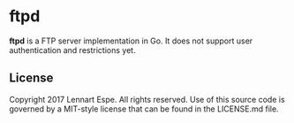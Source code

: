 ftpd
=========

**ftpd** is a FTP server implementation in Go. It does not support user authentication and restrictions yet.

## License

Copyright 2017 Lennart Espe. All rights reserved.
Use of this source code is governed by a MIT-style
license that can be found in the LICENSE.md file.

